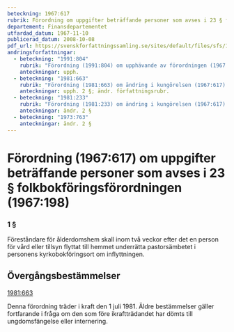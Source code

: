 ```yaml
---
beteckning: 1967:617
rubrik: Förordning om uppgifter beträffande personer som avses i 23 § folkbokföringsförordningen
departement: Finansdepartementet
utfardad_datum: 1967-11-10
publicerad_datum: 2008-10-08
pdf_url: https://svenskforfattningssamling.se/sites/default/files/sfs/1967-11/SFS1967-617.pdf
andringsforfattningar:
  - beteckning: "1991:804"
    rubrik: "Förordning (1991:804) om upphävande av förordningen (1967:617) om uppgifter beträffande personer som avses i 23 § folkbokföringsförordningen (1967:198)"
    anteckningar: upph.
  - beteckning: "1981:663"
    rubrik: "Förordning (1981:663) om ändring i kungörelsen (1967:617) om uppgifter beträffande personer som avses i 23 och 24 §§ folkbokföringsförordningen den 9 juni 1967 (nr 198)"
    anteckningar: upph. 2 §; ändr. författningsrubr.
  - beteckning: "1981:233"
    rubrik: "Förordning (1981:233) om ändring i kungörelsen (1967:617) om uppgifter beträffande personer som avses i 23 och 24 §§ folkbokföringsförordningen (1967:198)"
    anteckningar: ändr. 2 §
  - beteckning: "1973:763"
    anteckningar: ändr. 2 §
---
```


# Förordning (1967:617) om uppgifter beträffande personer som avses i 23 § folkbokföringsförordningen (1967:198)

### 1 §

Föreståndare för ålderdomshem skall inom två veckor efter det en person för vård eller tillsyn flyttat till hemmet underrätta pastorsämbetet i personens kyrkobokföringsort om inflyttningen.

## Övergångsbestämmelser

[1981:663](https://selex.se/eli/sfs/1981/663)

Denna förordning träder i kraft den 1 juli 1981. Äldre bestämmelser gäller fortfarande i fråga om den som före ikraftträdandet har dömts till ungdomsfängelse eller internering.